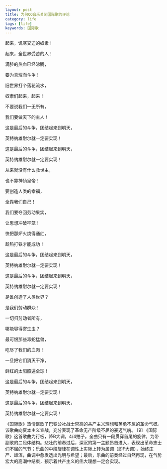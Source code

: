 ```yaml
---
layout: post
title: 为何QQ音乐关闭国际歌的评论
category: life
tags: [life]
keywords: 国际歌
---
```


起来，饥寒交迫的奴隶！

起来，全世界受苦的人！

满腔的热血已经沸腾，

要为真理而斗争！

旧世界打个落花流水，

奴隶们起来，起来！

不要说我们一无所有，

我们要做天下的主人！

这是最后的斗争，团结起来到明天，

英特纳雄耐尔就一定要实现！

这是最后的斗争，团结起来到明天，

英特纳雄耐尔就一定要实现！

从来就没有什么救世主，

也不靠神仙皇帝！

要创造人类的幸福，

全靠我们自己！

我们要夺回劳动果实，

让思想冲破牢笼！

快把那炉火烧得通红，

趁热打铁才能成功！

这是最后的斗争，团结起来到明天，

英特纳雄耐尔就一定要实现！

这是最后的斗争，团结起来到明天，

英特纳雄耐尔就一定要实现！

是谁创造了人类世界？

是我们劳动群众！

一切归劳动者所有，

哪能容得寄生虫？

最可恨那些毒蛇猛兽，

吃尽了我们的血肉！

一旦把它们消灭干净，

鲜红的太阳照遍全球！

这是最后的斗争，团结起来到明天，

英特纳雄耐尔就一定要实现！

这是最后的斗争，团结起来到明天，

英特纳雄耐尔就一定要实现！

《国际歌》热情讴歌了巴黎公社战士崇高的共产主义理想和英勇不屈的革命气概。该歌曲向资本主义宣战，充分表现了革命无产阶级不屈的豪迈气魄。 [9]  《国际歌》这首歌曲为行板，降B大调，4/4拍子。全曲只有一段贯穿首尾的旋律，为带副歌的二段体结构。悲壮的前奏过后，深沉的第一主题昂首进入，表现出革命志士们不屈的气节；乐曲的中段旋律在调性上实际上转为属调（即F大调），始终庄严、雄浑，曲调中愈发透出光明与希望；最后，乐曲的前奏经过自然再现，在气势宏大的高潮中结束，预示着共产主义的伟大理想一定会实现。
